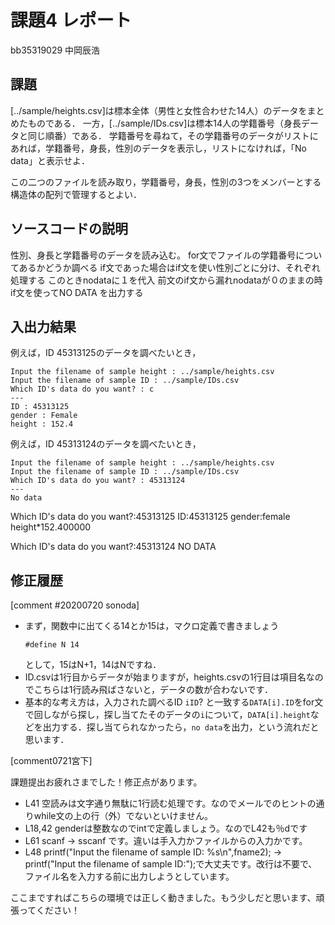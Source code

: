 # 課題4 レポート

bb35319029 中岡辰浩

## 課題

[../sample/heights.csv]は標本全体（男性と女性合わせた14人）のデータをまとめたものである．
一方，[../sample/IDs.csv]は標本14人の学籍番号（身長データと同じ順番）である．
学籍番号を尋ねて，その学籍番号のデータがリストにあれば，学籍番号，身長，性別のデータを表示し，リストになければ，「No data」と表示せよ．

この二つのファイルを読み取り，学籍番号，身長，性別の3つをメンバーとする構造体の配列で管理するとよい．

## ソースコードの説明
性別、身長と学籍番号のデータを読み込む。
for文でファイルの学籍番号についてあるかどうか調べる
if文であった場合はif文を使い性別ごとに分け、それぞれ処理する
このときnodataに１を代入
前文のif文から漏れnodataが０のままの時if文を使ってNO DATA を出力する


## 入出力結果

例えば，ID 45313125のデータを調べたいとき，

```
Input the filename of sample height : ../sample/heights.csv
Input the filename of sample ID : ../sample/IDs.csv
Which ID's data do you want? : c
---
ID : 45313125
gender : Female
height : 152.4
```

例えば，ID 45313124のデータを調べたいとき，

```
Input the filename of sample height : ../sample/heights.csv
Input the filename of sample ID : ../sample/IDs.csv
Which ID's data do you want? : 45313124
---
No data
```
Which ID's data do you want?:45313125
ID:45313125
gender:female
height*152.400000

Which ID's data do you want?:45313124
NO DATA
## 修正履歴

[comment #20200720 sonoda]
- まず，関数中に出てくる14とか15は，マクロ定義で書きましょう
  ```
  #define N 14
  ```
  として，15はN+1，14はNですね．
- ID.csvは1行目からデータが始まりますが，heights.csvの1行目は項目名なのでこちらは1行読み飛ばさないと，データの数が合わないです．
- 基本的な考え方は，入力された調べるID `iID`? と一致する`DATA[i].ID`をfor文で回しながら探し，探し当てたそのデータの`i`について，`DATA[i].height`などを出力する．探し当てられなかったら，`no data`を出力，という流れだと思います．

[comment0721宮下]

課題提出お疲れさまでした！修正点があります。

- L41 空読みは文字通り無駄に1行読む処理です。なのでメールでのヒントの通りwhile文の上の行（外）でないといけません。
- L18,42 genderは整数なのでintで定義しましょう。なのでL42も％dです
- L61 scanf -> sscanf です。違いは手入力かファイルからの入力かです。
- L48 printf("Input the filename of sample ID: %s\n",fname2); 
  -> printf("Input the filename of sample ID:");で大丈夫です。改行は不要で、ファイル名を入力する前に出力しようとしています。
  
ここまですればこちらの環境では正しく動きました。もう少しだと思います、頑張ってください！